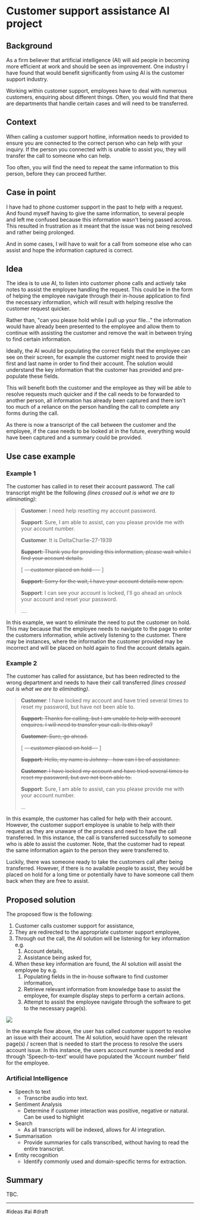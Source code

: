 # Customer support assistance AI project

## Background

As a firm believer that artificial intelligence (AI) will aid people in becoming more efficient at work and should be seen as improvement. One industry I have found that would benefit significantly from using AI is the customer support industry.

Working within customer support, employees have to deal with numerous customers, enquiring about different things. Often, you would find that there are departments that handle certain cases and will need to be transferred.

## Context

When calling a customer support hotline, information needs to provided to ensure you are connected to the correct person who can help with your inquiry. If the person you connected with is unable to assist you, they will transfer the call to someone who can help.

Too often, you will find the need to repeat the same information to this person, before they can proceed further.

## Case in point

I have had to phone customer support in the past to help with a request. And found myself having to give the same information, to several people and left me confused because this information wasn't being passed across. This resulted in frustration as it meant that the issue was not being resolved and rather being prolonged.

And in some cases, I will have to wait for a call from someone else who can assist and hope the information captured is correct.

## Idea

The idea is to use AI, to listen into customer phone calls and actively take notes to assist the employee handling the request. This could be in the form of helping the employee navigate through their in-house application to find the necessary information, which will result with helping resolve the customer request quicker.

Rather than, "can you please hold while I pull up your file..." the information would have already been presented to the employee and allow them to continue with assisting the customer and remove the wait in between trying to find certain information.

Ideally, the AI would be populating the correct fields that the employee can see on their screen, for example the customer might need to provide their first and last name in order to find their account. The solution would understand the key information that the customer has provided and pre-populate these fields.

This will benefit both the customer and the employee as they will be able to resolve requests much quicker and if the call needs to be forwarded to another person, all information has already been captured and there isn't too much of a reliance on the person handling the call to complete any forms during the call.

As there is now a transcript of the call between the customer and the employee, if the case needs to be looked at in the future, everything would have been captured and a summary could be provided.

## Use case example

### Example 1

The customer has called in to reset their account password. The call transcript might be the following _(lines crossed out is what we are to eliminating)_:

> **Customer**: I need help resetting my account password.
> 
> **Support**: Sure, I am able to assist, can you please provide me with your account number.
> 
> **Customer**: It is DeltaCharlie-27-1939
> 
> ~~**Support**: Thank you for providing this information, please wait while I find your account details.~~
> 
> [ ~~-- customer placed on hold ---~~ ]
> 
> ~~**Support**: Sorry for the wait, I have your account details now open.~~
> 
> **Support**: I can see your account is locked, I'll go ahead an unlock your account and reset your password.
> 
> ....

In this example, we want to eliminate the need to put the customer on hold. This may because that the employee needs to navigate to the page to enter the customers information, while actively listening to the customer. There may be instances, where the information the customer provided may be incorrect and will be placed on hold again to find the account details again.

### Example 2

The customer has called for assistance, but has been redirected to the wrong department and needs to have their call transferred _(lines crossed out is what we are to eliminating)_.

> **Customer**: I have locked my account and have tried several times to reset my password, but have not been able to.
> 
> ~~**Support**: Thanks for calling, but I am unable to help with account enquires. I will need to transfer your call. Is this okay?~~
> 
> ~~**Customer**: Sure, go ahead.~~
> 
> [ ~~-- customer placed on hold --~~ ]
> 
> ~~**Support**: Hello, my name is Johnny - how can I be of assistance.~~
> 
> ~~**Customer**: I have locked my account and have tried several times to reset my password, but ave not been able to.~~
> 
> **Support**: Sure, I am able to assist, can you please provide me with your account number.
> 
> ...

In this example, the customer has called for help with their account. However, the customer support employee is unable to help with their request as they are unaware of the process and need to have the call transferred. In this instance, the call is transferred successfully to someone who is able to assist the customer. Note, that the customer had to repeat the same information again to the person they were transferred to.

Luckily, there was someone ready to take the customers call after being transferred. However, if there is no available people to assist, they would be placed on hold for a long time or potentially have to have someone call them back when they are free to assist.

## Proposed solution

The proposed flow is the following:
1. Customer calls customer support for assistance,
2. They are redirected to the appropriate customer support employee,
3. Through out the call, the AI solution will be listening for key information e.g.
	1. Account details,
	2. Assistance being asked for,
4. When these key information are found, the AI solution will assist the employee by e.g.
	1. Populating fields in the in-house software to find customer information,
	2. Retrieve relevant information from knowledge base to assist the employee, for example display steps to perform a certain actions.
	3. Attempt to assist the employee navigate through the software to get to the necessary page(s).

![](../attachments/customer-support-assistance-ai-project.png)

In the example flow above, the user has called customer support to resolve an issue with their account. The AI solution, would have open the relevant page(s) / screen that is needed to start the process to resolve the users account issue. In this instance, the users account number is needed and through 'Speech-to-text' would have populated the 'Account number' field for the employee.

### Artificial Intelligence

- Speech to text
	- Transcribe audio into text.
- Sentiment Analysis
	- Determine if customer interaction was positive, negative or natural. Can be used to highlight
- Search
	- As all transcripts will be indexed, allows for AI integration.
- Summarisation
	- Provide summaries for calls transcribed, without having to read the entire transcript.
- Entity recognition
	- Identify commonly used and domain-specific terms for extraction.

## Summary

TBC.

---
#ideas #ai #draft


